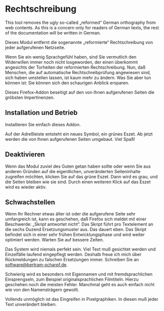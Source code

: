# Rechtschreibung

This tool removes the ugly so-called „reformed“ German
orthography from web contents. As this is a concern only for
readers of German texts, the rest of the documentation will
be written in German.

Dieses Modul entfernt die sogenannte „reformierte“
Rechtschreibung von jeder aufgerufenen Netzseite.

Wenn Sie ein wenig Sprachgefühl haben, sind Sie vermutlich
den Widerwillen immer noch nicht losgeworden, der einen
überkommt angesichts der Torheiten der reformierten
Rechtschreibung. Nun, daß Menschen, die auf automatische
Rechtschreibprüfung angewiesen sind, sich haben umstellen
lassen, ist kaum mehr zu ändern. Was Sie aber tun können
ist: Sie können sich den schaurigen Anblick ersparen.

Dieses Firefox-Addon beseitigt auf den von Ihnen
aufgerufenen Seiten die gröbsten Impertinenzen.

## Installation und Betrieb

Installieren Sie einfach dieses Addon.

Auf der Adreßleiste entsteht ein neues Symbol, ein grünes
Eszet. Ab jetzt werden die von Ihnen aufgerufenen Seiten
umgebaut. Viel Spaß!

## Deaktivieren

Wenn das Modul zuviel des Guten getan haben sollte oder wenn
Sie aus anderen Gründen auf die eigentlichen, unveränderten
Seiteninhalte zugreifen möchten, klicken Sie auf das grüne
Eszet. Dann wird es grau, und die Seiten bleiben wie sie
sind. Durch einen weiteren Klick auf das Eszet wird es
wieder aktiv.

## Schwachstellen

Wenn Ihr Rechner etwas älter ist oder die aufgerufene Seite
sehr umfangreich ist, kann es geschehen, daß Firefox sich
meldet mit einer Beschwerde: „Skript antwortet nicht“. Das
Skript führt pro Textelement an die sechs Duzend
Ersetzungsmuster aus. Das dauert eben. Das Skript befindet
sich in einer sehr frühen Entwicklungsphase und wird weiter
optimiert werden. Warten Sie auf bessere Zeiten.

Das System wird niemals perfekt sein. Viel Text muß
gesichtet werden und Einzelfälle laufend eingepflegt werden.
Deshalb freue ich mich über Rückmeldungen zu falschen
Ersetzungen immer. Schreiben Sie an
<software@bertram-scharpf.de>.

Schwierig wird es besonders mit Eigennamen und mit
fremdsprachlichen Einsprengseln, zum Beispiel
originalsprachlichen Filmtiteln. Hierzu geschehen noch die
meisten Fehler. Manchmal geht es auch einfach nicht wie von
den Namensträgern gewollt.

Vollends unmöglich ist das Eingreifen in Pixelgraphiken.
In diesen muß jeder Text unverändert bleiben.

